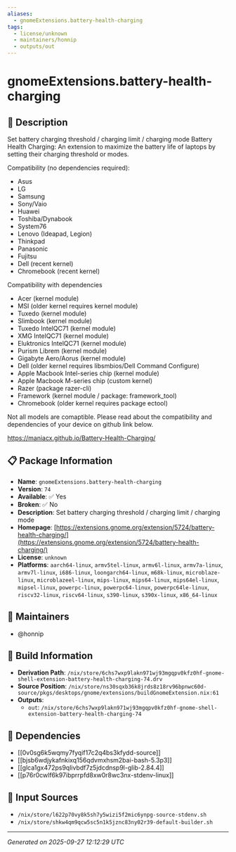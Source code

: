 ```yaml
---
aliases:
  - gnomeExtensions.battery-health-charging
tags:
  - license/unknown
  - maintainers/honnip
  - outputs/out
---
```


# gnomeExtensions.battery-health-charging

## 📝 Description

Set battery charging threshold / charging limit / charging mode
Battery Health Charging: An extension to maximize the battery life of laptops by setting their charging threshold or modes.

Compatibility (no dependencies required):
- Asus
- LG
- Samsung
- Sony/Vaio
- Huawei
- Toshiba/Dynabook
- System76
- Lenovo (Ideapad, Legion)
- Thinkpad
- Panasonic
- Fujitsu
- Dell (recent kernel)
- Chromebook (recent kernel)

Compatibility with dependencies
- Acer (kernel module)
- MSI (older kernel requires kernel module)
- Tuxedo (kernel module)
- Slimbook (kernel module)
- Tuxedo IntelQC71 (kernel module)
- XMG IntelQC71 (kernel module)
- Eluktronics IntelQC71 (kernel module)
- Purism Librem (kernel module)
- Gigabyte Aero/Aorus (kernel module)
- Dell (older kernel requires libsmbios/Dell Command Configure)
- Apple Macbook Intel-series chip (kernel module)
- Apple Macbook M-series chip (custom kernel)
- Razer (package razer-cli)
- Framework (kernel module / package: framework_tool)
- Chromebook (older kernel requires package ectool)

Not all models are comaptible. Please read about the compatibility and dependencies of your device on github link below.

https://maniacx.github.io/Battery-Health-Charging/

## 📋 Package Information

- **Name**: `gnomeExtensions.battery-health-charging`
- **Version**: `74`
- **Available**: ✅ Yes
- **Broken**: ✅ No
- **Description**: Set battery charging threshold / charging limit / charging mode
- **Homepage**: [https://extensions.gnome.org/extension/5724/battery-health-charging/](https://extensions.gnome.org/extension/5724/battery-health-charging/)
- **License**: `unknown`
- **Platforms**: `aarch64-linux`, `armv5tel-linux`, `armv6l-linux`, `armv7a-linux`, `armv7l-linux`, `i686-linux`, `loongarch64-linux`, `m68k-linux`, `microblaze-linux`, `microblazeel-linux`, `mips-linux`, `mips64-linux`, `mips64el-linux`, `mipsel-linux`, `powerpc-linux`, `powerpc64-linux`, `powerpc64le-linux`, `riscv32-linux`, `riscv64-linux`, `s390-linux`, `s390x-linux`, `x86_64-linux`
## 👥 Maintainers

- @honnip


## 🔧 Build Information

- **Derivation Path**: `/nix/store/6chs7wxp9lakn971wj93mgqpv0kfz0hf-gnome-shell-extension-battery-health-charging-74.drv`
- **Source Position**: `/nix/store/ns30sqxb36k8jrds8z18rv96bpnwc60d-source/pkgs/desktops/gnome/extensions/buildGnomeExtension.nix:61`
- **Outputs**:
  - `out`:  `/nix/store/6chs7wxp9lakn971wj93mgqpv0kfz0hf-gnome-shell-extension-battery-health-charging-74`

## 🔗 Dependencies

- [[0v0sg6k5wqmy7fyqif17c2q4bs3kfydd-source]]
- [[bjsb6wdjykafnkixq156qdvmxhsm2bai-bash-5.3p3]]
- [[glca1gx472ps9qlivbdf7z5jdcdnsp9l-glib-2.84.4]]
- [[p76r0cwlf6k97ibprrpfd8xw0r8wc3nx-stdenv-linux]]

## 📁 Input Sources

- `/nix/store/l622p70vy8k5sh7y5wizi5f2mic6ynpg-source-stdenv.sh`
- `/nix/store/shkw4qm9qcw5sc5n1k5jznc83ny02r39-default-builder.sh`

---
*Generated on 2025-09-27 12:12:29 UTC*
